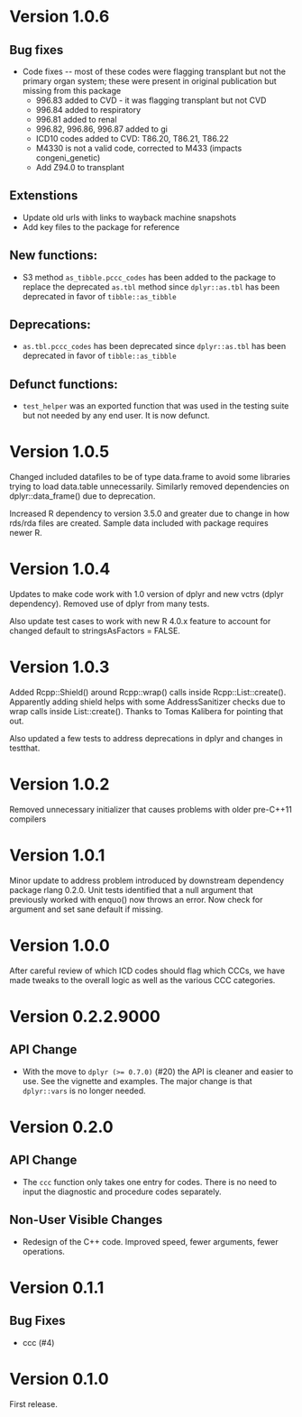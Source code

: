 # Version 1.0.6

## Bug fixes

* Code fixes -- most of these codes were flagging transplant but not the primary organ system; these were present in original publication but missing from this package
    * 996.83 added to CVD - it was flagging transplant but not CVD
    * 996.84 added to respiratory
    * 996.81 added to renal
    * 996.82, 996.86, 996.87 added to gi
    * ICD10 codes added to CVD: T86.20, T86.21, T86.22
    * M4330 is not a valid code, corrected to M433 (impacts congeni_genetic)
    * Add Z94.0 to transplant

## Extenstions
* Update old urls with links to wayback machine snapshots
* Add key files to the package for reference

## New functions:
* S3 method `as_tibble.pccc_codes` has been added to the package to replace the
  deprecated `as.tbl` method since `dplyr::as.tbl` has been deprecated in favor
  of `tibble::as_tibble`

## Deprecations:
* `as.tbl.pccc_codes` has been deprecated since `dplyr::as.tbl` has been
  deprecated in favor of `tibble::as_tibble`

## Defunct functions:
* `test_helper` was an exported function that was used in the testing suite but
  not needed by any end user.  It is now defunct.

# Version 1.0.5

Changed included datafiles to be of type data.frame to avoid some libraries trying to load data.table unnecessarily. Similarly removed dependencies on dplyr::data_frame() due to deprecation.

Increased R dependency to version 3.5.0 and greater due to change in how rds/rda files are created. Sample data included with package requires newer R.

# Version 1.0.4

Updates to make code work with 1.0 version of dplyr and new vctrs (dplyr dependency). Removed use of dplyr from many tests.

Also update test cases to work with new R 4.0.x feature to account for changed default to stringsAsFactors = FALSE.

# Version 1.0.3

Added Rcpp::Shield<SEXP>() around Rcpp::wrap() calls inside Rcpp::List::create(). Apparently adding shield helps with some AddressSanitizer checks due to wrap calls inside List::create(). Thanks to Tomas Kalibera for pointing that out.

Also updated a few tests to address deprecations in dplyr and changes in testthat.

# Version 1.0.2

Removed unnecessary initializer that causes problems with older pre-C++11 compilers

# Version 1.0.1

Minor update to address problem introduced by downstream dependency package rlang 0.2.0. Unit tests identified that a null argument that previously worked with enquo() now throws an error. Now check for argument and set sane default if missing.

# Version 1.0.0

After careful review of which ICD codes should flag which CCCs, we have made tweaks to the overall logic as well as the various CCC categories.

# Version 0.2.2.9000

## API Change
* With the move to `dplyr (>= 0.7.0)` (#20) the API is cleaner and easier to
  use.  See the vignette and examples.  The major change is that `dplyr::vars`
  is no longer needed.

# Version 0.2.0

## API Change
* The `ccc` function only takes one entry for codes.  There is no need to input
  the diagnostic and procedure codes separately.

## Non-User Visible Changes
* Redesign of the C++ code.  Improved speed, fewer arguments, fewer operations.

# Version 0.1.1

## Bug Fixes

* ccc (#4)

# Version 0.1.0
First release.
